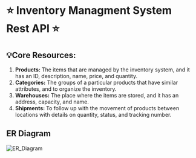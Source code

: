 # ⭐ Inventory Managment System Rest API ⭐
## 💡Core Resources:
<ol>
  <li>
    <b>Products: </b> 
    The items that are managed by the inventory system, and it has an ID, description, name, price, and quantity.
  </li>
  <li>
    <b>Categories:</b>
    The groups of a particular products that have similar attributes, and to organize the inventory.
  </li>
  <li>
    <b>Warehouses: </b>
    The place where the items are stored, and it has an address, capacity, and name.
  </li>
  <li>
    <b>Shipments: </b>
    To follow up with the movement of products between locations with details on quantity, status, and tracking number.
  </li>
</ol>

## ER Diagram 
![ER_Diagram](https://github.com/dana-akesh/Inventory_managment_system_api/assets/86303193/6d84f8cb-e763-4d2c-bd99-b71bc2c4646c)

